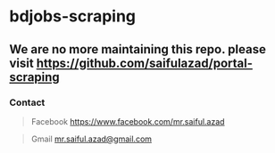 
# bdjobs-scraping 

## We are no more maintaining this repo. please visit https://github.com/saifulazad/portal-scraping

### Contact
> Facebook https://www.facebook.com/mr.saiful.azad

> Gmail mr.saiful.azad@gmail.com

